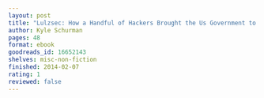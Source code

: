 ```yaml
---
layout: post
title: "Lulzsec: How a Handful of Hackers Brought the Us Government to Its Knees"
author: Kyle Schurman
pages: 48
format: ebook
goodreads_id: 16652143
shelves: misc-non-fiction
finished: 2014-02-07
rating: 1
reviewed: false
---
```

